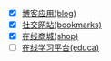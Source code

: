 - [x] [博客应用(blog)](blog/README.md)
- [x] [社交网站(bookmarks)](bookmarks/README.md)
- [x] [在线商城(shop)](shop/README.md)
- [ ] [在线学习平台(educa)](educa/README.md)